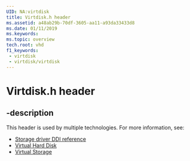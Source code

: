 ```yaml
---
UID: NA:virtdisk
title: Virtdisk.h header
ms.assetid: a48ab29b-70df-3605-aa11-a93da33433d8
ms.date: 01/11/2019
ms.keywords: 
ms.topic: overview
tech.root: vhd
f1_keywords:
 - virtdisk
 - virtdisk/virtdisk
---
```


# Virtdisk.h header


## -description

This header is used by multiple technologies. For more information, see:

- [Storage driver DDI reference](../_storage/index.md)
- [Virtual Hard Disk](../_vhd/index.md)
- [Virtual Storage](../_vstor/index.md)

